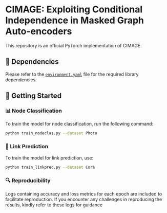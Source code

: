 # CIMAGE: Exploiting Conditional Independence in Masked Graph Auto-encoders

This repository is an official PyTorch implementation of CIMAGE. 

## 📌 Dependencies
Please refer to the [`environment.yaml`](./environment.yaml) file for the required library dependencies.

## 🚀 Getting Started

### 📊 Node Classification
To train the model for node classification, run the following command:
```bash
python train_nodeclas.py --dataset Photo
```
### 🔗 Link Prediction
To train the model for link prediction, use:
```bash
python train_linkpred.py --dataset Cora
```
### 🔍 Reproducibility
Logs containing accuracy and loss metrics for each epoch are included to facilitate reproduction. If you encounter any challenges in reproducing the results, kindly refer to these logs for guidance
